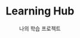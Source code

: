---
widget: portfolio
headless: true

title: "Learning Hub"
subtitle: "나의 학습 프로젝트"

content:
  page_type: project
  filter_default: 0
  filter_button:
    - name: All
      tag: '*'
    - name: Cloud
      tag: Cloud
    - name: Container Orchestration 
      tag: CO
    - name: Network Virtualization
      tag: NV
    - name: DevOps & Automation
      tag: CICD

design:
  columns: '1'
  view: custom
  flip_alt_rows: false
  background: {}
  spacing: {padding: [0, 0, "120px", 0]}
  custom_view:
    - 'card_partial'
    - 'list_partial'
---